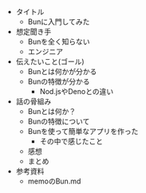- タイトル
    - Bunに入門してみた
- 想定聞き手
    - Bunを全く知らない
    - エンジニア
- 伝えたいこと(ゴール)
    - Bunとは何かが分かる
    - Bunの特徴が分かる
        - Nod.jsやDenoとの違い
- 話の骨組み
    - Bunとは何か？
    - Bunの特徴について
    - Bunを使って簡単なアプリを作った
        - その中で感じたこと
    - 感想
    - まとめ
- 参考資料
    - memoのBun.md